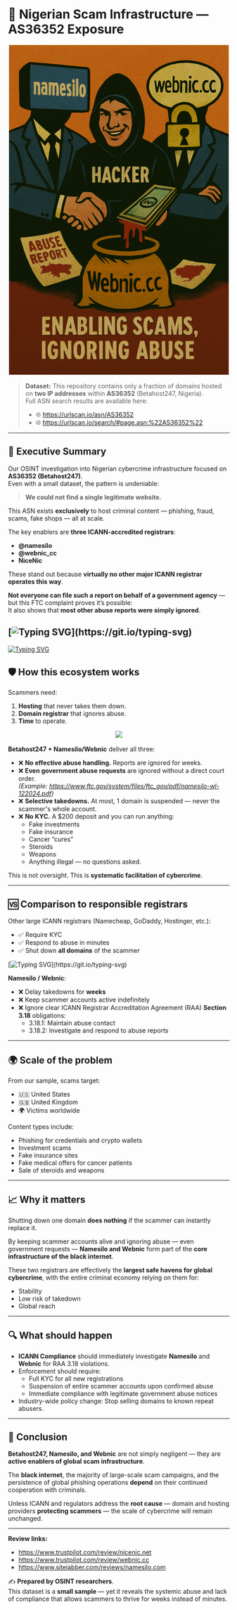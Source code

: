 # 🛑 Nigerian Scam Infrastructure — AS36352 Exposure

<p align="center">
  <img src="image.png" alt="Namesilo & Webnic — Core of Global Scam Infrastructure" width="500">
</p>

> **Dataset:** This repository contains only a fraction of domains hosted on **two IP addresses** within **AS36352** (Betahost247, Nigeria).  
> Full ASN search results are available here:  
> - 🌐 https://urlscan.io/asn/AS36352  
> - 🌐 https://urlscan.io/search/#page.asn:%22AS36352%22

---

## 🚨 Executive Summary
Our OSINT investigation into Nigerian cybercrime infrastructure focused on **AS36352 (Betahost247)**.  
Even with a small dataset, the pattern is undeniable:  
> **We could not find a single legitimate website.**  

This ASN exists **exclusively** to host criminal content — phishing, fraud, scams, fake shops — all at scale.  

The key enablers are **three ICANN-accredited registrars**:
- **@namesilo**
- **@webnic_cc**
- **NiceNic**

These stand out because **virtually no other major ICANN registrar operates this way**.

**Not everyone can file such a report on behalf of a government agency** — but this FTC complaint proves it’s possible:  
It also shows that **most other abuse reports were simply ignored**.

[![Typing SVG](https://readme-typing-svg.demolab.com?font=Fira+Code&pause=1000&color=1DF707&width=435&lines=For+2025+at+least+30k%2B+abuse+reports.)](https://git.io/typing-svg)
---

[![Typing SVG](https://readme-typing-svg.demolab.com?font=Fira+Code&size=24&pause=1500&color=F70000&background=0D111700&width=900&height=80&center=true&vCenter=true&lines=%241.03T+in+scams+—;how+much+could+be+saved+without+ignoring+abuse%3F)](https://git.io/typing-svg)


## 🛡 How this ecosystem works
Scammers need:
1. **Hosting** that never takes them down.
2. **Domain registrar** that ignores abuse.
3. **Time** to operate.

<p align="center">
  <img src="https://user-images.githubusercontent.com/74038190/229223156-0cbdaba9-3128-4d8e-8719-b6b4cf741b67.gif" width="100">
</p>

**Betahost247 + Namesilo/Webnic** deliver all three:
- ❌ **No effective abuse handling.** Reports are ignored for weeks.
- ❌ **Even government abuse requests** are ignored without a direct court order.  
  *(Example: https://www.ftc.gov/system/files/ftc_gov/pdf/namesilo-wl-122024.pdf)*
- ❌ **Selective takedowns.** At most, 1 domain is suspended — never the scammer's whole account.
- ❌ **No KYC.** A $200 deposit and you can run anything:
  - Fake investments
  - Fake insurance
  - Cancer “cures”
  - Steroids
  - Weapons
  - Anything illegal — no questions asked.

This is not oversight. This is **systematic facilitation of cybercrime**.

---

## 🆚 Comparison to responsible registrars
Other large ICANN registrars (Namecheap, GoDaddy, Hostinger, etc.):
- ✅ Require KYC
- ✅ Respond to abuse in minutes
- ✅ Shut down **all domains** of the scammer

[![Typing SVG](https://readme-typing-svg.demolab.com?font=Fira+Code&size=24&pause=1500&color=F70000&background=0D111700&width=900&height=80&center=true&vCenter=true&lines=NameSilo+%26+Webnic+—;core+of+global+scam+infrastructure.)](https://git.io/typing-svg)


**Namesilo / Webnic**:
- ❌ Delay takedowns for **weeks**
- ❌ Keep scammer accounts active indefinitely
- ❌ Ignore clear ICANN Registrar Accreditation Agreement (RAA) **Section 3.18** obligations:
  - 3.18.1: Maintain abuse contact
  - 3.18.2: Investigate and respond to abuse reports

---

## 🌍 Scale of the problem
From our sample, scams target:
- 🇺🇸 United States
- 🇬🇧 United Kingdom
- 🌍 Victims worldwide

Content types include:
- Phishing for credentials and crypto wallets
- Investment scams
- Fake insurance sites
- Fake medical offers for cancer patients
- Sale of steroids and weapons

---

## 📈 Why it matters
Shutting down one domain **does nothing** if the scammer can instantly replace it.  

By keeping scammer accounts alive and ignoring abuse — even government requests — **Namesilo and Webnic** form part of the **core infrastructure of the black internet**.

These two registrars are effectively the **largest safe havens for global cybercrime**, with the entire criminal economy relying on them for:
- Stability
- Low risk of takedown
- Global reach

---

## 🔍 What should happen
- **ICANN Compliance** should immediately investigate **Namesilo** and **Webnic** for RAA 3.18 violations.
- Enforcement should require:
  - Full KYC for all new registrations
  - Suspension of entire scammer accounts upon confirmed abuse
  - Immediate compliance with legitimate government abuse notices
- Industry-wide policy change: Stop selling domains to known repeat abusers.

---

## 💬 Conclusion
**Betahost247, Namesilo, and Webnic** are not simply negligent — they are **active enablers of global scam infrastructure**.  

The **black internet**, the majority of large-scale scam campaigns, and the persistence of global phishing operations **depend** on their continued cooperation with criminals.  

Unless ICANN and regulators address the **root cause** — domain and hosting providers **protecting scammers** — the scale of cybercrime will remain unchanged.

---

**Review links:**
- https://www.trustpilot.com/review/nicenic.net  
- https://www.trustpilot.com/review/webnic.cc  
- https://www.sitejabber.com/reviews/namesilo.com  

✍ **Prepared by OSINT researchers**.  
This dataset is a **small sample** — yet it reveals the systemic abuse and lack of compliance that allows scammers to thrive for weeks instead of minutes.
